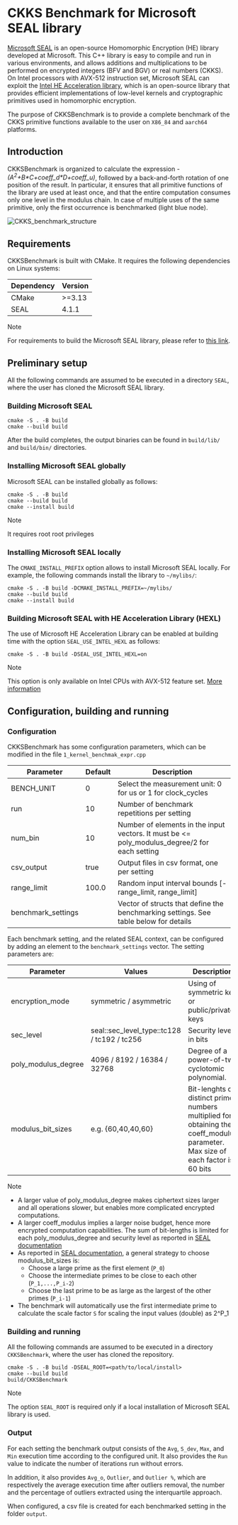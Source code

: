 # CKKS Benchmark for Microsoft SEAL library 

[Microsoft SEAL](https://github.com/microsoft/SEAL/tree/main) is an open-source Homomorphic Encryption (HE) library developed at Microsoft. This C++ library is easy to compile and run in various environments, and allows additions and multiplications to be performed on encrypted integers (BFV and BGV) or real numbers (CKKS). On Intel processors with AVX-512 instruction set, Microsoft SEAL can exploit the [Intel HE Acceleration library](https://github.com/intel/hexl/tree/development), which is an open-source library that provides efficient implementations of low-level kernels and cryptographic primitives used in homomorphic encryption. 

The purpose of CKKSBenchmark is to provide a complete benchmark of the CKKS primitive functions available to the user on `X86_84` and `aarch64` platforms. 

## Introduction

CKKSBenchmark is organized to calculate the expression *-(A<sup>2</sup>+B\*C+coeff_d\*D+coeff_u)*, followed by a back-and-forth rotation of one position of the result. In particular, it ensures that all primitive functions of the library are used at least once, and that the entire computation consumes only one level in the modulus chain. In case of multiple uses of the same primitive, only the first occurrence is benchmarked (light blue node).

![CKKS_benchmark_structure](https://github.com/massidonati/CKKSBenchmark/assets/2460195/d750419a-a9c6-4a2b-a55d-283869e7d028)

## Requirements

CKKSBenchmark is built with CMake. It requires the following dependencies on Linux systems:

|  Dependency  |  Version  |
|--------------|-----------|
| CMake        | >=3.13    |
| SEAL         | 4.1.1     |

> [!NOTE]
> For requirements to build the Microsoft SEAL library, please refer to [this link](https://github.com/microsoft/SEAL#requirements).

## Preliminary setup 

All the following commands are assumed to be executed in a directory `SEAL`, where the user has cloned the Microsoft SEAL library.

### Building Microsoft SEAL
```
cmake -S . -B build
cmake --build build
```
After the build completes, the output binaries can be found in `build/lib/` and `build/bin/` directories.

### Installing Microsoft SEAL globally
Microsoft SEAL can be installed globally as follows:
```
cmake -S . -B build
cmake --build build
cmake --install build
```
> [!NOTE]
> It requires root root privileges

### Installing Microsoft SEAL locally
The `CMAKE_INSTALL_PREFIX` option allows to install Microsoft SEAL locally. 
For example, the following commands install the library to `~/mylibs/`:
```
cmake -S . -B build -DCMAKE_INSTALL_PREFIX=~/mylibs/
cmake --build build
cmake --install build
```

### Building Microsoft SEAL with HE Acceleration Library (HEXL) 
The use of Microsoft HE Acceleration Library can be enabled at building time with the option `SEAL_USE_INTEL_HEXL` as follows:
```
cmake -S . -B build -DSEAL_USE_INTEL_HEXL=on
```
> [!NOTE]
> This option is only available on Intel CPUs with AVX-512 feature set. [More information](https://github.com/intel/hexl/blob/development/README.md)

## Configuration, building and running

### Configuration

CKKSBenchmark has some configuration parameters, which can be modified in the file `1_kernel_benchmak_expr.cpp`

|    Parameter    |    Default    |    Description                      |
|-----------------|---------------|-------------------------------------|
| BENCH_UNIT      | 0             | Select the measurement unit: 0 for us or 1 for clock_cycles | 
| run             | 10            | Number of benchmark repetitions per setting   |
| num_bin         | 10            | Number of elements in the input vectors. It must be <= poly_modulus_degree/2 for each setting |
| csv_output      | true          | Output files in csv format, one per setting |
| range_limit     | 100.0         | Random input interval bounds \[-range_limit, range_limit\] |
| benchmark_settings | | Vector of structs that define the benchmarking settings. See table below for details |

Each benchmark setting, and the related SEAL context, can be configured by adding an element to the `benchmark_settings` vector. The setting parameters are:

|    Parameter    |    Values    |    Description                      |
|-----------------|--------------|-------------------------------------|
| encryption_mode | symmetric / asymmetric | Using of symmetric key or public/private keys |
| sec_level       | seal::sec_level_type::tc128 / tc192 / tc256 | Security level in bits |
| poly_modulus_degree | 4096 / 8192 / 16384 / 32768 | Degree of a power-of-two cyclotomic polynomial. 
| modulus_bit_sizes | e.g. {60,40,40,60} | Bit-lenghts of distinct prime numbers multiplied for obtaining the coeff_modulus parameter. Max size of each factor is 60 bits |

> [!NOTE]
> + A larger value of poly_modulus_degree makes ciphertext sizes larger and all operations slower, but enables more complicated encrypted computations.
> + A larger coeff_modulus implies a larger noise budget, hence more encrypted computation capabilities. The sum of bit-lengths is limited for each poly_modulus_degree and security level as reported in [SEAL documentation](https://github.com/microsoft/SEAL/blob/88bbc51dd684b82a781312ff04abd235c060163e/native/examples/1_bfv_basics.cpp#L69)
> + As reported in [SEAL documentation](https://github.com/microsoft/SEAL/blob/88bbc51dd684b82a781312ff04abd235c060163e/native/examples/4_ckks_basics.cpp), a general strategy to choose modulus_bit_sizes is:
>   - Choose a large prime as the first element (`P_0`)
>   - Choose the intermediate primes to be close to each other (`P_1,...,P_i-2`)
>   - Choose the last prime to be as large as the largest of the other primes (`P_i-1`)
> + The benchmark will automatically use the first intermediate prime to calculate the scale factor `S` for scaling the input values (double) as 2^P_1  

### Building and running

All the following commands are assumed to be executed in a directory `CKKSBenchmark`, where the user has cloned the repository.
```
cmake -S . -B build -DSEAL_ROOT=<path/to/local/install>
cmake --build build
build/CKKSBenchmark
```
> [!NOTE]
> The option `SEAL_ROOT` is required only if a local installation of Microsoft SEAL library is used.

### Output

For each setting the benchmark output consists of the `Avg`, `S_dev`, `Max`, and `Min` execution time according to the configured unit. It also provides the `Run` value to indicate the number of iterations run without errors. 

In addition, it also provides `Avg_o`, `Outlier`, and `Outlier %`, which are respectively the average execution time after outliers removal, the number and the percentage of outliers extracted using the interquartile approach. 

When configured, a csv file is created for each benchmarked setting in the folder `output`.
